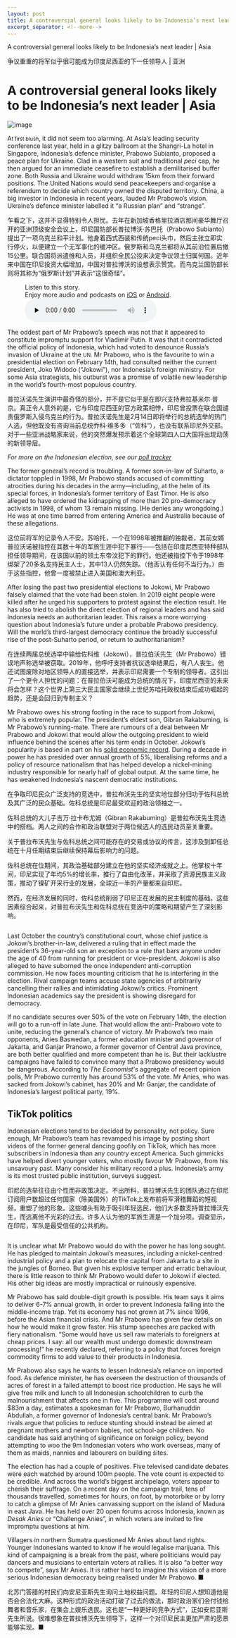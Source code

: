 ```yaml
---
layout: post
title: A controversial general looks likely to be Indonesia’s next leader | Asia
excerpt_separator: <!--more-->
---
```



<!--more-->

A controversial general looks likely to be Indonesia’s next leader | Asia

争议重重的将军似乎很可能成为印度尼西亚的下一任领导人 | 亚洲


# A controversial general looks likely to be Indonesia’s next leader | Asia

![image](https://images.weserv.nl/?url=www.economist.com/img/b/1280/720/90/media-assets/image/20240210_ASP003.jpg)

<div></div><p><span>A</span><small>t first blush</small>, it did not seem too alarming. At Asia’s leading security conference last year, held in a glitzy ballroom at the Shangri-La hotel in Singapore, Indonesia’s defence minister, Prabowo Subianto, proposed a peace plan for Ukraine. Clad in a western suit and traditional <i>peci</i> cap, he then argued for an immediate ceasefire to establish a demilitarised buffer zone. Both Russia and Ukraine would withdraw 15km from their forward positions. The United Nations would send peacekeepers and organise a referendum to decide which country owned the disputed territory. China, a big investor in Indonesia in recent years, lauded Mr Prabowo’s vision. Ukraine’s defence minister labelled it “a Russian plan” and “strange”. </p>

乍看之下，这并不显得特别令人担忧。去年在新加坡香格里拉酒店那间豪华舞厅召开的亚洲顶级安全会议上，印尼国防部长普拉博沃·苏巴托（Prabowo Subianto）提出了一项乌克兰和平计划。他身着西式西装和传统peci头巾，然后主张立即实行停火，以便建立一个无军事化的缓冲区。俄罗斯和乌克兰都将从其前沿位置后撤15公里。联合国将派遣维和人员，并组织全民公投来决定争议领土归属何国。近年来中国在印尼投资大幅增加，中国对普拉博沃的设想表示赞赏。而乌克兰国防部长则将其称为“俄罗斯计划”并表示“这很奇怪”。


<div><figure><div><figcaption>Listen to this story.</figcaption> <span>Enjoy more audio and podcasts on<!-- --> <a href="https://www.economist.comhttps://economist-app.onelink.me/d2eC/bed1b25" id="audio-ios-cta" rel="noreferrer" target="_blank">iOS</a> <!-- -->or<!-- --> <a href="https://www.economist.comhttps://economist-app.onelink.me/d2eC/7f3c199" id="audio-android-cta" rel="noreferrer" target="_blank">Android</a>.</span></div><audio controls="" id="audio-player" preload="none" src="https://www.economist.com/media-assets/audio/026%20Asia%20-%20Indonesian%20politics-b2a0c1b27f0781469bf031e403b19aeb.mp3" title="A controversial general looks likely to be Indonesia’s next leader"><p>Your browser does not support the &lt;audio&gt; element.</p></audio><div><div></div></div></figure></div><p>The oddest part of Mr Prabowo’s speech was not that it appeared to constitute impromptu support for Vladimir Putin. It was that it contradicted the official policy of Indonesia, which had voted to denounce Russia’s invasion of Ukraine at the <small>UN.</small> Mr Prabowo, who is the favourite to win a presidential election on February 14th, had consulted neither the current president, Joko Widodo (“Jokowi”), nor Indonesia’s foreign ministry. For some Asia strategists, his outburst was a promise of volatile new leadership in the world’s fourth-most populous country.</p>

普拉沃诺先生演讲中最奇怪的部分，并不是它似乎是在即兴支持弗拉基米尔·普京。真正令人意外的是，它与印度尼西亚的官方政策相悖，印尼曾投票在联合国谴责俄罗斯入侵乌克兰的行为。普拉沃诺先生是2月14日即将举行的总统选举的热门人选，但他既没有咨询当前总统乔科·维多多（“佐科”），也没有联系印尼外交部。对于一些亚洲战略家来说，他的突然爆发预示着这个全球第四人口大国将出现动荡的新领导层。


<aside><p><i>For more on the Indonesian election, see our <a href="https://www.economist.com/interactive/2024-indonesia-election-tracker">poll tracker</a></i></p></aside><p>The former general’s record is troubling. A former son-in-law of Suharto, a dictator toppled in 1998, Mr Prabowo stands accused of committing atrocities during his decades in the army—including, at the helm of its special forces, in Indonesia’s former territory of East Timor. He is also alleged to have ordered the kidnapping of more than 20 pro-democracy activists in 1998, of whom 13 remain missing. (He denies any wrongdoing.) He was at one time barred from entering America and Australia because of these allegations.</p>

这位前将军的记录令人不安。苏哈托，一个在1998年被推翻的独裁者，其前女婿普拉沃诺被指控在其数十年的军旅生涯中犯下暴行——包括在印度尼西亚特种部队担任领导期间，在该国以前的领土东帝汶犯下的罪行。他还被指控下令于1998年绑架了20多名支持民主人士，其中13人仍然失踪。（他否认有任何不当行为。）由于这些指控，他曾一度被禁止进入美国和澳大利亚。


<div><div><div id="econ-1"></div></div></div><p>After losing the past two presidential elections to Jokowi, Mr Prabowo falsely claimed that the vote had been stolen. In 2019 eight people were killed after he urged his supporters to protest against the election result. He has also tried to abolish the direct election of regional leaders and has said Indonesia needs an authoritarian leader. This raises a more worrying question about Indonesia’s future under a probable Prabowo presidency. Will the world’s third-largest democracy continue the broadly successful rise of the post-Suharto period, or return to authoritarianism?</p>

在连续两届总统选举中输给佐科维（Jokowi），普拉伯沃先生（Mr Prabowo）错误地声称选举被窃取。2019年，他呼吁支持者抗议选举结果后，有八人丧生。他还试图废除对地区领导人的直接选举，并表示印尼需要一个专制的领导者。这引出了一个更令人担忧的问题：在普拉伯沃可能成为总统的情况下，印度尼西亚的未来将会怎样？这个世界上第三大民主国家会继续上世纪苏哈托政权结束后成功崛起的趋势，还是会回归到专制主义？


<p>Mr Prabowo owes his strong footing in the race to support from Jokowi, who is extremely popular. The president’s eldest son, Gibran Rakabuming, is Mr Prabowo’s running-mate. There are rumours of a deal between Mr Prabowo and Jokowi that would allow the outgoing president to wield influence behind the scenes after his term ends in October. Jokowi’s popularity is based in part on his <a href="https://www.economist.com/finance-and-economics/2024/02/08/the-false-promise-of-indonesias-economy">solid economic record</a>. During a decade in power he has presided over annual growth of 5%, liberalising reforms and a policy of resource nationalism that has helped develop a nickel-mining industry responsible for nearly half of global output. At the same time, he has weakened Indonesia’s nascent democratic institutions.</p>

在争取印尼民众广泛支持的竞选中，普拉布沃先生的坚实地位部分归功于佐科总统及其广泛的民众基础。佐科总统是印尼最受欢迎的政治领袖之一。

佐科总统的大儿子吉万·拉卡布尤姆（Gibran Rakabuming）是普拉布沃先生竞选中的搭档。两人之间的合作和政治联盟对于两位候选人的选民动员至关重要。

关于普拉布沃先生与佐科总统之间可能存在的交易或协议的传言，这涉及到卸任总统在十月任期结束后继续保持幕后影响力的问题。

佐科总统在位期间，其政治基础部分建立在他的坚实经济成就之上。他掌权十年间，印尼实现了年均5%的增长率，推行了自由化改革，并采取了资源民族主义政策，推动了镍矿开采行业的发展，全球近一半的产量都来自印尼。

然而，在经济发展的同时，佐科总统削弱了印尼正在发展的民主制度的基础。这些因素综合起来，对普拉布沃先生和佐科总统在竞选中的策略和期望产生了深刻影响。


<div><figure><span><img alt="" src="https://www.economist.com/img/b/608/515/90/media-assets/image/20240210_ASM973.png"/></span></figure><p>Last October the country’s constitutional court, whose chief justice is Jokowi’s brother-in-law, delivered a ruling that in effect made the president’s 36-year-old son an exception to a rule that bars anyone under the age of 40 from running for president or vice-president. Jokowi is also alleged to have suborned the once independent anti-corruption commission. He now faces mounting criticism that he is interfering in the election. Rival campaign teams accuse state agencies of arbitrarily cancelling their rallies and intimidating Jokowi’s critics. Prominent Indonesian academics say the president is showing disregard for democracy. </p><p>If no candidate secures over 50% of the vote on February 14th, the election will go to a run-off in late June. That would allow the anti-Prabowo vote to unite, reducing the general’s chance of victory. Mr Prabowo’s two main opponents, Anies Baswedan, a former education minister and governor of Jakarta, and Ganjar Pranowo, a former governor of Central Java province, are both better qualified and more competent than he is. But their lacklustre campaigns have failed to convince many that a Prabowo presidency would be dangerous. According to<i> The Economist’</i>s aggregate of recent opinion polls, Mr Prabowo currently has around 53% of the vote. Mr Anies, who was sacked from Jokowi’s cabinet, has 20% and Mr Ganjar, the candidate of Indonesia’s largest political party, 19%. </p></div><h2>TikTok politics</h2><p>Indonesian elections tend to be decided by personality, not policy. Sure enough, Mr Prabowo’s team has revamped his image by posting short videos of the former general dancing goofily on TikTok, which has more subscribers in Indonesia than any country except America. Such gimmicks have helped divert younger voters, who mostly favour Mr Prabowo, from his unsavoury past. Many consider his military record a plus. Indonesia’s army is its most trusted public institution, surveys suggest.</p>

印尼的选举往往由个性而非政策决定。不出所料，普拉博沃先生的团队通过在印尼订阅用户数超过任何国家（除美国外）的TikTok上发布前将军滑稽舞蹈的短视频，重塑了他的形象。这些噱头有助于吸引年轻选民，他们大多数支持普拉博沃先生，而远离他不光彩的过去。许多人认为他的军旅生涯是一个加分项。调查显示，在印尼，军队是最受信任的公共机构。


<div><figure><span><img alt="" src="https://www.economist.com/img/b/608/701/90/media-assets/image/20240210_ASC304.png"/></span></figure><p>It is unclear what Mr Prabowo would do with the power he has long sought. He has pledged to maintain Jokowi’s measures, including a nickel-centred industrial policy and a plan to relocate the capital from Jakarta to a site in the jungles of Borneo. But given his explosive temper and erratic behaviour, there is little reason to think Mr Prabowo would defer to Jokowi if elected. His other big ideas are mostly impractical or ruinously expensive. </p><p>Mr Prabowo has said double-digit growth is possible. His team says it aims to deliver 6-7% annual growth, in order to prevent Indonesia falling into the middle-income trap. Yet its economy has not grown at 7% since 1996, before the Asian financial crisis. And Mr Prabowo has given few details on how he would make it grow faster. His stump speeches are packed with fiery nationalism. “Some would have us sell raw materials to foreigners at cheap prices. I say: all our wealth must undergo domestic downstream processing!” he recently declared, referring to a policy that forces foreign commodity firms to add value to their products in Indonesia.</p><p>Mr Prabowo also says he wants to lessen Indonesia’s reliance on imported food. As defence minister, he has overseen the destruction of thousands of acres of forest in a failed attempt to boost rice production. He says he will give free milk and lunch to all Indonesian schoolchildren to curb the malnourishment that affects one in five. This programme will cost around $83m a day, estimates a spokesman for Mr Prabowo, Burhanuddin Abdullah, a former governor of Indonesia’s central bank. Mr Prabowo’s rivals argue that policies to reduce stunting should instead be aimed at pregnant mothers and newborn babies, not school-age children. No candidate has said anything of significance on foreign policy, beyond attempting to woo the 9m Indonesian voters who work overseas, many of them as maids, nannies and labourers on building sites.</p><p>The election has had a couple of positives. Five televised candidate debates were each watched by around 100m people. The vote count is expected to be credible. And across the world’s biggest archipelago, voters appear to cherish their suffrage. On a recent day on the campaign trail, tens of thousands travelled, sometimes for hours, on foot, by motorbike or by lorry to catch a glimpse of Mr Anies canvassing support on the island of Madura in east Java. He has held over 20 open forums across Indonesia, known as <i>Desak Anies</i> or “Challenge Anies”, in which voters are invited to fire impromptu questions at him.</p></div><p>Villagers in northern Sumatra questioned Mr Anies about land rights. Younger Indonesians wanted to know if he would legalise marijuana. This kind of campaigning is a break from the past, where politicians would pay dancers and musicians to entertain voters at rallies. It is also “a better way to compete”, says Mr Anies. It is rather hard to imagine this vision of a more serious Indonesian democracy being realised under Mr Prabowo. <span>■</span></p>

北苏门答腊的村民们向安尼亚斯先生询问土地权益问题。年轻的印尼人想知道他是否会合法化大麻。这种形式的政治活动打破了过去的做法，那时政治家们会付钱给舞者和音乐家，在集会上娱乐选民。这也是“一种更好的竞争方式”，正如安尼亚斯先生所说。很难想象在普拉博沃先生领导下，这样一个对印尼民主更加严肃的愿景能够实现。■


